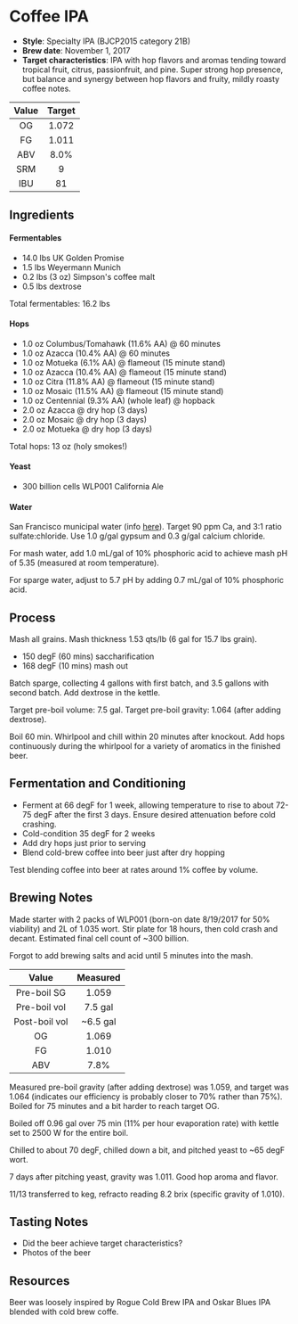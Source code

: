 # Coffee IPA

* **Style**: Specialty IPA (BJCP2015 category 21B)
* **Brew date**: November 1, 2017
* **Target characteristics**: IPA with hop flavors and aromas tending toward tropical fruit, citrus, passionfruit, and pine. Super strong hop presence, but balance and synergy between hop flavors and fruity, mildly roasty coffee notes.

| Value      | Target |
| :--------: |:------:|
| OG         | 1.072  | 
| FG         | 1.011  | 
| ABV        | 8.0%   |   
| SRM        | 9      |   
| IBU        | 81     |   

## Ingredients

#### Fermentables

* 14.0 lbs UK Golden Promise
* 1.5 lbs Weyermann Munich
* 0.2 lbs (3 oz) Simpson's coffee malt
* 0.5 lbs dextrose

Total fermentables: 16.2 lbs

#### Hops

* 1.0 oz Columbus/Tomahawk (11.6% AA) @ 60 minutes
* 1.0 oz Azacca (10.4% AA) @ 60 minutes
* 1.0 oz Motueka (6.1% AA) @ flameout (15 minute stand)
* 1.0 oz Azacca (10.4% AA) @ flameout (15 minute stand)
* 1.0 oz Citra (11.8% AA) @ flameout (15 minute stand)
* 1.0 oz Mosaic (11.5% AA) @ flameout (15 minute stand)
* 1.0 oz Centennial (9.3% AA) (whole leaf) @ hopback
* 2.0 oz Azacca @ dry hop (3 days)
* 2.0 oz Mosaic @ dry hop (3 days)
* 2.0 oz Motueka @ dry hop (3 days)

Total hops: 13 oz (holy smokes!)

#### Yeast

* 300 billion cells WLP001 California Ale

#### Water

San Francisco municipal water (info [here](/docs/water.md)). Target 90 ppm Ca, and 3:1 ratio sulfate:chloride. Use 1.0 g/gal gypsum and 0.3 g/gal calcium chloride.

For mash water, add 1.0 mL/gal of 10% phosphoric acid to achieve mash pH of 5.35 (measured at room temperature).

For sparge water, adjust to 5.7 pH by adding 0.7 mL/gal of 10% phosphoric acid.

## Process

Mash all grains. Mash thickness 1.53 qts/lb (6 gal for 15.7 lbs grain).

* 150 degF (60 mins) saccharification
* 168 degF (10 mins) mash out

Batch sparge, collecting 4 gallons with first batch, and 3.5 gallons with second batch. Add dextrose in the kettle.

Target pre-boil volume: 7.5 gal. Target pre-boil gravity: 1.064 (after adding dextrose).

Boil 60 min. Whirlpool and chill within 20 minutes after knockout. Add hops continuously during the whirlpool for a variety of aromatics in the finished beer.

## Fermentation and Conditioning

* Ferment at 66 degF for 1 week, allowing temperature to rise to about 72-75 degF after the first 3 days. Ensure desired attenuation before cold crashing.
* Cold-condition 35 degF for 2 weeks
* Add dry hops just prior to serving
* Blend cold-brew coffee into beer just after dry hopping

Test blending coffee into beer at rates around 1% coffee by volume.

## Brewing Notes

Made starter with 2 packs of WLP001 (born-on date 8/19/2017 for 50% viability) and 2L of 1.035 wort. Stir plate for 18 hours, then cold crash and decant. Estimated final cell count of ~300 billion.

Forgot to add brewing salts and acid until 5 minutes into the mash.

| Value         | Measured  |
| :-----------: |:---------:|
| Pre-boil SG   | 1.059     |
| Pre-boil vol  | 7.5 gal   |
| Post-boil vol | ~6.5 gal  |
| OG            | 1.069     | 
| FG            | 1.010     | 
| ABV           | 7.8%      | 

Measured pre-boil gravity (after adding dextrose) was 1.059, and target was 1.064 (indicates our efficiency is probably closer to 70% rather than 75%). Boiled for 75 minutes and a bit harder to reach target OG.

Boiled off 0.96 gal over 75 min (11% per hour evaporation rate) with kettle set to 2500 W for the entire boil.

Chilled to about 70 degF, chilled down a bit, and pitched yeast to ~65 degF wort.

7 days after pitching yeast, gravity was 1.011. Good hop aroma and flavor.

11/13 transferred to keg, refracto reading 8.2 brix (specific gravity of 1.010).

## Tasting Notes

* Did the beer achieve target characteristics?
* Photos of the beer

## Resources

Beer was loosely inspired by Rogue Cold Brew IPA and Oskar Blues IPA blended with cold brew coffe.
